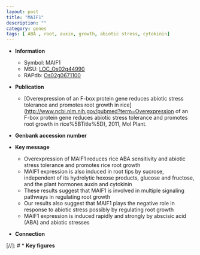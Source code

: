 ```yaml
---
layout: post
title: "MAIF1"
description: ""
category: genes
tags: [ ABA , root, auxin, growth, abiotic stress, cytokinin]
---
```


* **Information**  
    + Symbol: MAIF1  
    + MSU: [LOC_Os02g44990](http://rice.plantbiology.msu.edu/cgi-bin/ORF_infopage.cgi?orf=LOC_Os02g44990)  
    + RAPdb: [Os02g0671100](http://rapdb.dna.affrc.go.jp/viewer/gbrowse_details/irgsp1?name=Os02g0671100)  

* **Publication**  
    + [Overexpression of an F-box protein gene reduces abiotic stress tolerance and promotes root growth in rice](http://www.ncbi.nlm.nih.gov/pubmed?term=Overexpression of an F-box protein gene reduces abiotic stress tolerance and promotes root growth in rice%5BTitle%5D), 2011, Mol Plant.

* **Genbank accession number**  

* **Key message**  
    + Overexpression of MAIF1 reduces rice ABA sensitivity and abiotic stress tolerance and promotes rice root growth
    + MAIF1 expression is also induced in root tips by sucrose, independent of its hydrolytic hexose products, glucose and fructose, and the plant hormones auxin and cytokinin
    + These results suggest that MAIF1 is involved in multiple signaling pathways in regulating root growth
    + Our results also suggest that MAIF1 plays the negative role in response to abiotic stress possibly by regulating root growth
    + MAIF1 expression is induced rapidly and strongly by abscisic acid (ABA) and abiotic stresses

* **Connection**  

[//]: # * **Key figures**  


